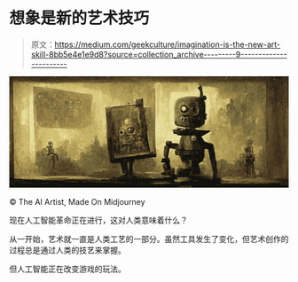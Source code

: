 # 想象是新的艺术技巧

> 原文：<https://medium.com/geekculture/imagination-is-the-new-art-skill-8bb5e4e1e9d8?source=collection_archive---------9----------------------->

![](img/089fc3bcbb25cf62c153f96b849a0c00.png)

© The AI Artist, Made On Midjourney

现在人工智能革命正在进行，这对人类意味着什么？

从一开始，艺术就一直是人类工艺的一部分。虽然工具发生了变化，但艺术创作的过程总是通过人类的技艺来掌握。

但人工智能正在改变游戏的玩法。